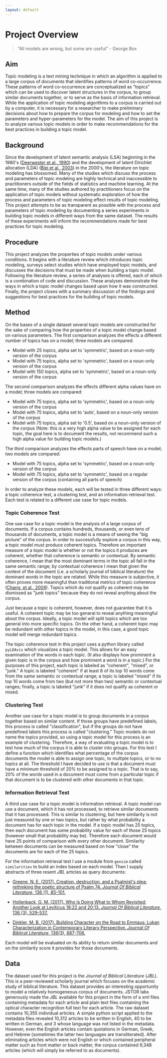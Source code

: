 ```yaml
---
layout: default
---
```


# Project Overview

> "All models are wrong, but some are useful" - George Box

## Aim

Topic modeling is a text mining technique in which an algorithm is applied to a large corpus of documents that identifies patterns of word co-occurrence. These patterns of word co-occurrence are conceptualized as "topics" which can be used to discover latent structures in the corpus, to group similar documents together, or to serve as the basis of information retrieval. While the application of topic modeling algorithms to a corpus is carried out by a computer, it is necessary for a researcher to make preliminary decisions about how to prepare the corpus for modeling and how to set the parameters and hyper-parameters for the model. The aim  of this project is to analyze various topic models in order to make recommendations for the best practices in building a topic model.

## Background

Since the development of latent semantic analysis (LSA) beginning in the 1980's ([Deerwester et al., 1990](http://lsa.colorado.edu/papers/JASIS.lsi.90.pdf)) and the development of latent Dirichlet allocation (LDA) ([Blei et al., 2003](http://www.jmlr.org/papers/volume3/blei03a/blei03a.pdf)) in the 2000's, the literature on topic modeling has blossomed. Many of the studies which discuss the process and parameters of topic modeling are highly technical and inaccessible to practitioners outside of the fields of statistics and machine learning. At the same time, many of the studies authored by practitioners focus on the application of topic models without systematic exploration of how the process and parameters of topic modeling effect results of topic modeling. This project attempts to be as transparent as possible with the process and parameters of topic modeling by documenting a series experiments in building topic models in different ways from the same dataset. The results of these experiments will inform the recommendations made for best practices for topic modeling.

## Procedure

This project analyzes the properties of topic models under various conditions. It begins with a literature review which introduces topic modeling, surveys select studies which have employed topic models, and discusses the decisions that must be made when building a topic model. Following the literature review, a series of analyses is offered, each of which is a combination of code and discussion. These analyses demonstrate the ways in which a topic model changes based upon how it was constructed. Finally, the project closes with a summary discussion of the findings and suggestions for best practices for the building of topic models.

## Method

On the bases of a single dataset several topic models are constructed for the sake of comparing how the properties of a topic model change based on various parameters. The first comparison analyzes the effects a different number of topics has on a model; three models are compared:
* Model with 25 topics, alpha set to 'symmetric', based on a noun-only version of the corpus
* Model with 75 topics, alpha set to 'symmetric', based on a noun-only version of the corpus
* Model with 150 topics, alpha set to 'symmetric', based on a noun-only version of the corpus

The second comparison analyzes the effects different alpha values have on a model; three models are compared:
* Model with 75 topics, alpha set to 'symmetric', based on a noun-only version of the corpus
* Model with 75 topics, alpha set to 'auto', based on a noun-only version of the corpus
* Model with 75 topics, alpha set to '0.5', based on a noun-only version of the corpus (Note: this is a very high alpha value to be assigned for each topic, the goal here is to document the results, not recommend such a high alpha value for building topic models.)

The third comparison analyzes the effects parts of speech have on a model; two models are compared:
* Model with 75 topics, alpha set to 'symmetric', based on a noun-only version of the corpus
* Model with 75 topics, alpha set to 'symmetric', based on a regular version of the corpus (containing all parts of speech)

In order to analyze these models, each will be tested in three different ways: a topic coherence test, a clustering test, and an information retrieval test. Each test is related to a different use case for topic models.

### Topic Coherence Test

One use case for a topic model is the analysis of a large corpus of documents. If a corpus contains hundreds, thousands, or even tens of thousands of documents, a topic model is a means of seeing the "big picture" of the corpus. In order to successfully explore a corpus in this way, a topic model must produce coherent topics. Therefore an important measure of a topic model is whether or not the topics it produces are coherent, whether that coherence is semantic or contextual. By semantic coherence, I mean that the most dominant terms in the topic all fall in the same semantic range; by contextual coherence I mean that given the context of the document (i.e. a scholarly journal of biblical literature) the dominant words in the topic are related. While this measure is subjective, it often proves more meaningful than traditional metrics of topic coherence ([Chang, et al., 2009](http://legacydirs.umiacs.umd.edu/~jbg/docs/nips2009-rtl.pdf)). Topics which do not qualify as coherent may be dismissed as "junk topics" because they do not reveal anything about the corpus.

Just because a topic is coherent, however, does not guarantee that it is useful. A coherent topic may be too general to reveal anything meaningful about the corpus. Ideally, a topic model will split topics which are too general into more specific topics. On the other hand, a coherent topic may be redundant with other topics in the model, in this case, a good topic model will merge redundant topics.

The topic coherence test in this project uses a python library called `pyLDAvis` which visualizes a topic model. This allows for an easy examination of the words in each topic. (It also displays how prominent a given topic is in the corpus and how prominent a word is in a topic.) For the purposes of this project, each topic is labeled as "coherent", "mixed", or "junk." A topic is labeled "coherent" if at least 8 of its top 10 words come from the same semantic or contextual range; a topic is labeled "mixed" if its top 10 words come from two (but not more than two) semantic or contextual ranges; finally, a topic is labeled "junk" if it does not qualify as coherent or mixed.

### Clustering Test

Another use case for a topic model is to group documents in a corpus together based on similar content. If those groups have predefined labels, this process is called "classification", but if the groups do not have predefined labels this process is called "clustering." Topic models do not name the topics provided, so using a topic model for this process is an example of clustering. Therefore, a way of evaluating a topic model is to test how much of the corpus it is able to cluster into groups. For this test I define a function which identifies what percentage of the corpus documents the model is able to assign one topic, to multiple topics, or to no topics at all. The threshold I have decided to use is that a document must have a minimum threshold of 20% to be assigned to a topic. That is to say, 20% of the words used in a document must come from a particular topic if that document is to be clustered with other documents in that topic.

### Information Retrieval Test

A third use case for a topic model is information retrieval. A topic model can use a document, which it has not processed, to retrieve similar documents that it has processed. This is similar to clustering, but here similarity is not just measured by one or two topics, but rather by what probability a document has for each topic in the model. If a topic model has 25 topics, then each document has some probability value for each of those 25 topics (however small that probability may be). Therefore each document would have 25 points of comparison with every other document. Similarity between documents can be measured based on how "close" the documents are for each of the 25 topics.

For the information retrieval test I use a module from `gensim` called `similarities` to build an index based on each model. Then I supply abstracts of three resent *JBL* articles as query documents:

* [Greene, N. E. (2017). Creation, destruction, and a Psalmist's plea: rethinking the poetic structure of Psalm 74. *Journal Of Biblical Literature*, 136 (1), 85-101.](https://doi.org/10.15699/jbl.1361.2017.156672)

* [Hollenback, G. M. (2017). Who Is Doing What to Whom Revisited: Another Look at Leviticus 18:22 and 20:13. *Journal Of Biblical Literature*, 136 (3), 529-537.](https://doi.org/10.15699/jbl.1363.2017.161166)

* [Dinkler, M. B. (2017). Building Character on the Road to Emmaus: Lukan Characterization in Contemporary Literary Perspective. *Journal Of Biblical Literature*, 136(3), 687-706.](https://doi.org/10.15699/jbl.1363.2017.292918)

Each model will be evaluated on its ability to return similar documents and on the similarity score it provides for those documents.

## Data

The dataset used for this project is the *Journal of Biblical Literature* (*JBL*). This is a peer-reviewed scholarly journal which focuses on the academic study of biblical literature. This dataset provides an interesting opportunity to model a relatively homogeneous corpus of documents. JSTOR labs generously made the *JBL* available for this project in the form of a xml files containing metadata for each article and plain text files containing the optical character recognition full text for each article. The raw dataset contains 10,355 individual articles. A simple python script applied to the metadata files revealed 10,312 articles to be written in English, 40 to be written in German, and 3 whose language was not listed in the metadata. However, even the English articles contain quotations in German, Greek, and Hebrew (sometimes the latter two languages are transliterated). After eliminating articles which were not English or which contained peripheral matter such as front matter or back matter, the corpus contained 9,348 articles (which will simply be referred to as documents).